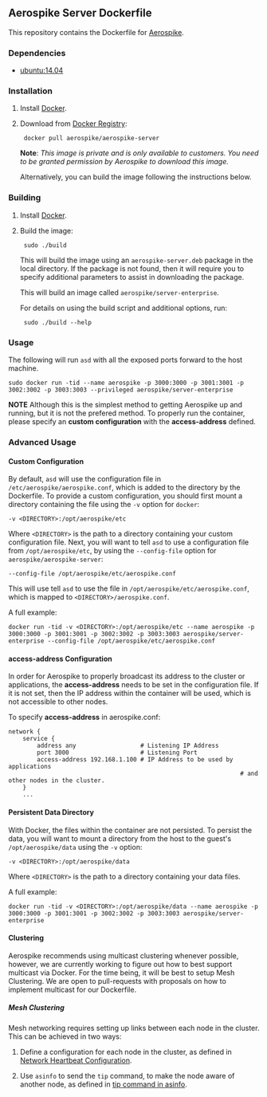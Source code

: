 ## Aerospike Server Dockerfile

This repository contains the Dockerfile for [Aerospike](http://aerospike.com).

### Dependencies

- [ubuntu:14.04](https://registry.hub.docker.com/_/ubuntu/)

### Installation

1. Install [Docker](https://www.docker.io/).

2. Download from [Docker Registry](https://index.docker.io/):
	
		docker pull aerospike/aerospike-server

	**Note**: *This image is private and is only available to customers. You need to be granted permission by Aerospike to download this image.*

	Alternatively, you can build the image following the instructions below.

### Building

1. Install [Docker](https://www.docker.io/).

2. Build the image:

		sudo ./build
	
	This will build the image using an `aerospike-server.deb` package in the local directory. If the package is not found, then it will require you to specify additional parameters to assist in downloading the package.
	
	This will build an image called `aerospike/server-enterprise`.
	
	For details on using the build script and additional options, run:
	
		sudo ./build --help


### Usage

The following will run `asd` with all the exposed ports forward to the host machine.

	sudo docker run -tid --name aerospike -p 3000:3000 -p 3001:3001 -p 3002:3002 -p 3003:3003 --privileged aerospike/server-enterprise
	
**NOTE** Although this is the simplest method to getting Aerospike up and running, but it is not the prefered method. To properly run the container, please specify an **custom configuration** with the **access-address** defined.

### Advanced Usage 


#### Custom Configuration

By default, `asd` will use the configuration file in `/etc/aerospike/aerospike.conf`, which is added to the directory by the Dockerfile. To provide a custom configuration, you should first mount a directory containing the file using the `-v` option for `docker`:

	-v <DIRECTORY>:/opt/aerospike/etc

Where `<DIRECTORY>` is the path to a directory containing your custom configuration file. Next, you will want to tell `asd` to use a configuration file from `/opt/aerospike/etc`, by using the `--config-file` option for `aerospike/aerospike-server`:
 
	--config-file /opt/aerospike/etc/aerospike.conf

This will use tell `asd` to use the file in `/opt/aerospike/etc/aerospike.conf`, which is mapped to `<DIRECTORY>/aerospike.conf`.

A full example:

	docker run -tid -v <DIRECTORY>:/opt/aerospike/etc --name aerospike -p 3000:3000 -p 3001:3001 -p 3002:3002 -p 3003:3003 aerospike/server-enterprise --config-file /opt/aerospike/etc/aerospike.conf

#### access-address Configuration

In order for Aerospike to properly broadcast its address to the cluster or applications, the **access-address** needs to be set in the configuration file. If it is not set, then the IP address within the container will be used, which is not accessible to other nodes.

To specify **access-address** in aerospike.conf:

	network {
		service {
			address any                  # Listening IP Address
			port 3000                    # Listening Port
			access-address 192.168.1.100 # IP Address to be used by applications
																	 # and other nodes in the cluster.
		}
		...


#### Persistent Data Directory

With Docker, the files within the container are not persisted. To persist the data, you will want to mount a directory from the host to the guest's `/opt/aerospike/data` using the `-v` option:

	-v <DIRECTORY>:/opt/aerospike/data

Where `<DIRECTORY>` is the path to a directory containing your data files.

A full example:

	docker run -tid -v <DIRECTORY>:/opt/aerospike/data --name aerospike -p 3000:3000 -p 3001:3001 -p 3002:3002 -p 3003:3003 aerospike/server-enterprise


#### Clustering

Aerospike recommends using multicast clustering whenever possible, however, we are currently working to figure out how to best support multicast via Docker. For the time being, it will be best to setup Mesh Clustering. We are open to pull-requests with proposals on how to implement multicast for our Dockerfile.

##### Mesh Clustering

Mesh networking requires setting up links between each node in the cluster. This can be achieved in two ways:

1. Define a configuration for each node in the cluster, as defined in [Network Heartbeat Configuration](http://www.aerospike.com/docs/operations/configure/network/heartbeat/#mesh-unicast-heartbeat).

2. Use `asinfo` to send the `tip` command, to make the node aware of another node, as defined in [tip command in asinfo](http://www.aerospike.com/docs/tools/asinfo/#tip).





